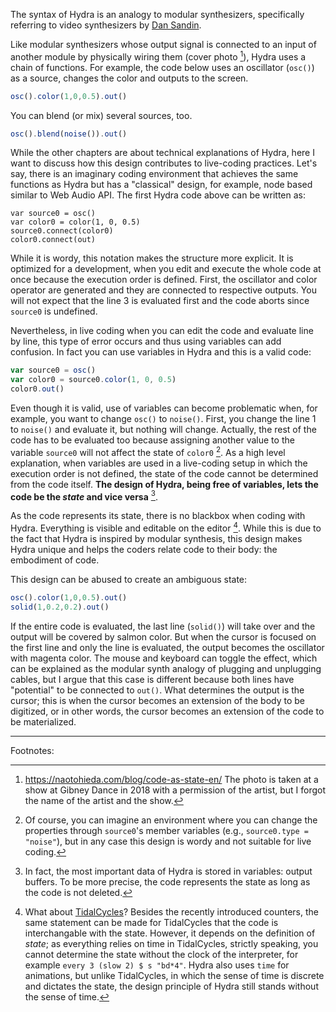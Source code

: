 The syntax of Hydra is an analogy to modular synthesizers, specifically referring to video synthesizers by [Dan Sandin](https://en.wikipedia.org/wiki/Daniel_J._Sandin).

Like modular synthesizers whose output signal is connected to an input of another module by physically wiring them (cover photo [^1]), Hydra uses a chain of functions. For example, the code below uses an oscillator (`osc()`) as a source, changes the color and outputs to the screen.

```javascript
osc().color(1,0,0.5).out()
```

You can blend (or mix) several sources, too.

```javascript
osc().blend(noise()).out()
```

While the other chapters are about technical explanations of Hydra, here I want to discuss how this design contributes to live-coding practices. Let's say, there is an imaginary coding environment that achieves the same functions as Hydra but has a "classical" design, for example, node based similar to Web Audio API. The first Hydra code above can be written as:

```
var source0 = osc()
var color0 = color(1, 0, 0.5)
source0.connect(color0)
color0.connect(out)
```

While it is wordy, this notation makes the structure more explicit. It is optimized for a development, when you edit and execute the whole code at once because the execution order is defined. First, the oscillator and color operator are generated and they are connected to respective outputs. You will not expect that the line 3 is evaluated first and the code aborts since `source0` is undefined.

Nevertheless, in live coding when you can edit the code and evaluate line by line, this type of error occurs and thus using variables can add confusion. In fact you can use variables in Hydra and this is a valid code:

```javascript
var source0 = osc()
var color0 = source0.color(1, 0, 0.5)
color0.out()
```

Even though it is valid, use of variables can become problematic when, for example, you want to change `osc()` to `noise()`. First, you change the line 1 to `noise()` and evaluate it, but nothing will change. Actually, the rest of the code has to be evaluated too because assigning another value to the variable `source0` will not affect the state of `color0` [^2]. As a high level explanation, when variables are used in a live-coding setup in which the execution order is not defined, the state of the code cannot be determined from the code itself. **The design of Hydra, being free of variables, lets the code be the *state* and vice versa** [^3].

As the code represents its state, there is no blackbox when coding with Hydra. Everything is visible and editable on the editor [^4]. While this is due to the fact that Hydra is inspired by modular synthesis, this design makes Hydra unique and helps the coders relate code to their body: the embodiment of code.

This design can be abused to create an ambiguous state:

```javascript
osc().color(1,0,0.5).out()
solid(1,0.2,0.2).out()
```

If the entire code is evaluated, the last line (`solid()`) will take over and the output will be covered by salmon color. But when the cursor is focused on the first line and only the line is evaluated, the output becomes the oscillator with magenta color. The mouse and keyboard can toggle the effect, which can be explained as the modular synth analogy of plugging and unplugging cables, but I argue that this case is different because both lines have "potential" to be connected to `out()`. What determines the output is the cursor; this is when the cursor becomes an extension of the body to be digitized, or in other words, the cursor becomes an extension of the code to be materialized.

---

Footnotes:

[^1]: https://naotohieda.com/blog/code-as-state-en/ The photo is taken at a show at Gibney Dance in 2018 with a permission of the artist, but I forgot the name of the artist and the show.

[^2]: Of course, you can imagine an environment where you can change the properties through `source0`'s member variables (e.g., `source0.type = "noise"`), but in any case this design is wordy and not suitable for live coding.

[^3]: In fact, the most important data of Hydra is stored in variables: output buffers. To be more precise, the code represents the state as long as the code is not deleted.

[^4]: What about [TidalCycles](https://tidalcycles.org/Welcome)? Besides the recently introduced counters, the same statement can be made for TidalCycles that the code is interchangable with the state. However, it depends on the definition of *state*; as everything relies on time in TidalCycles, strictly speaking, you cannot determine the state without the clock of the interpreter, for example `every 3 (slow 2) $ s "bd*4"`. Hydra also uses `time` for animations, but unlike TidalCycles, in which the sense of time is discrete and dictates the state, the design principle of Hydra still stands without the sense of time.